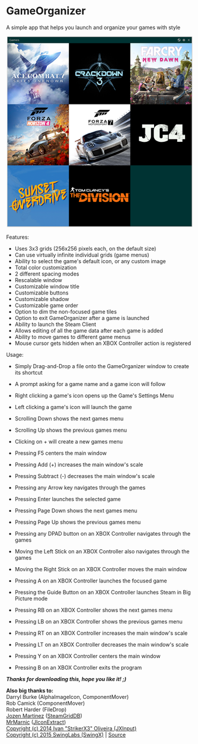 # GameOrganizer
A simple app that helps you launch and organize your games with style

![alt text](https://github.com/mpaterakis/GameOrganizer/blob/master/Screenshot1.png)

Features:
* Uses 3x3 grids (256x256 pixels each, on the default size)
* Can use virtually infinite individual grids (game menus)
* Ability to select the game's default icon, or any custom image
* Total color customization
* 2 different spacing modes
* Rescalable window
* Customizable window title
* Customizable buttons
* Customizable shadow
* Customizable game order
* Option to dim the non-focused game tiles
* Option to exit GameOrganizer after a game is launched
* Ability to launch the Steam Client
* Allows editing of all the game data after each game is added
* Ability to move games to different game menus
* Mouse cursor gets hidden when an XBOX Controller action is registered

Usage:
* Simply Drag-and-Drop a file onto the GameOrganizer window to create its shortcut
* A prompt asking for a game name and a game icon will follow
* Right clicking a game's icon opens up the Game's Settings Menu
* Left clicking a game's icon will launch the game
* Scrolling Down shows the next games menu
* Scrolling Up shows the previous games menu
* Clicking on + will create a new games menu

* Pressing F5 centers the main window
* Pressing Add (+) increases the main window's scale
* Pressing Subtract (-) decreases the main window's scale
* Pressing any Arrow key navigates through the games
* Pressing Enter launches the selected game
* Pressing Page Down shows the next games menu
* Pressing Page Up shows the previous games menu

* Pressing any DPAD button on an XBOX Controller navigates through the games
* Moving the Left Stick on an XBOX Controller also navigates through the games
* Moving the Right Stick on an XBOX Controller moves the main window
* Pressing A on an XBOX Controller launches the focused game
* Pressing the Guide Button on an XBOX Controller launches Steam in Big Picture mode
* Pressing RB on an XBOX Controller shows the next games menu
* Pressing LB on an XBOX Controller shows the previous games menu
* Pressing RT on an XBOX Controller increases the main window's scale
* Pressing LT on an XBOX Controller decreases the main window's scale
* Pressing Y on an XBOX Controller centers the main window
* Pressing B on an XBOX Controller exits the program

***Thanks for downloading this, hope you like it! ;)***

**Also big thanks to:**  
Darryl Burke (AlphaImageIcon, ComponentMover)  
Rob Camick (ComponentMover)  
Robert Harder (FileDrop)  
[Jozen Martinez](https://github.com/doZennn) ([SteamGridDB](https://www.steamgriddb.com))  
[MrMarnic](https://github.com/MrMarnic) ([JIconExtract](https://github.com/MrMarnic/JIconExtract))  
[Copyright (c) 2014 Ivan "StrikerX3" Oliveira (JXInput)](https://github.com/mpaterakis/GameOrganizer/blob/master/licenses/license-JXInput.txt)  
[Copyright (c) 2015 SwingLabs (SwingX)](https://github.com/mpaterakis/GameOrganizer/blob/master/licenses/license-SwingX.txt) | [Source](  https://github.com/RockManJoe64/swingx)
